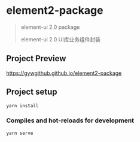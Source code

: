 # element2-package

> element-ui 2.0 package
> 
> element-ui 2.0 UI库业务组件封装


## Project Preview

https://gywgithub.github.io/element2-package

## Project setup
```
yarn install
```

### Compiles and hot-reloads for development
```
yarn serve
```